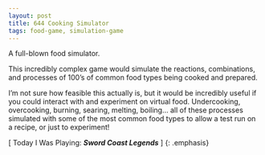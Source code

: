 ```yaml
---
layout: post
title: 644 Cooking Simulator
tags: food-game, simulation-game
---
```

A full-blown food simulator.

This incredibly complex game would simulate the reactions, combinations, and processes of 100’s of common food types being cooked and prepared.

I’m not sure how feasible this actually is, but it would be incredibly useful if you could interact with and experiment on virtual food. Undercooking, overcooking, burning, searing, melting, boiling… all of these processes simulated with some of the most common food types to allow a test run on a recipe, or just to experiment!

[ Today I Was Playing: ***Sword Coast Legends*** ]
{: .emphasis}
